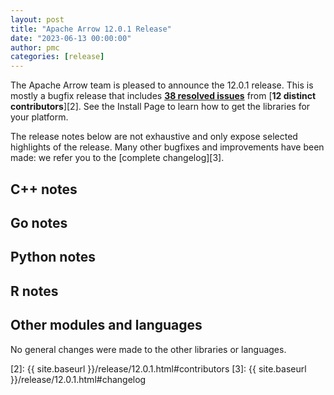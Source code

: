 ```yaml
---
layout: post
title: "Apache Arrow 12.0.1 Release"
date: "2023-06-13 00:00:00"
author: pmc
categories: [release]
---
```

<!--
{% comment %}
Licensed to the Apache Software Foundation (ASF) under one or more
contributor license agreements.  See the NOTICE file distributed with
this work for additional information regarding copyright ownership.
The ASF licenses this file to you under the Apache License, Version 2.0
(the "License"); you may not use this file except in compliance with
the License.  You may obtain a copy of the License at

http://www.apache.org/licenses/LICENSE-2.0

Unless required by applicable law or agreed to in writing, software
distributed under the License is distributed on an "AS IS" BASIS,
WITHOUT WARRANTIES OR CONDITIONS OF ANY KIND, either express or implied.
See the License for the specific language governing permissions and
limitations under the License.
{% endcomment %}
-->


The Apache Arrow team is pleased to announce the 12.0.1 release.
This is mostly a bugfix release that includes [**38 resolved issues**][1]
from [**12 distinct contributors**][2]. See the Install Page to learn how to
get the libraries for your platform.

The release notes below are not exhaustive and only expose selected highlights
of the release. Many other bugfixes and improvements have been made: we refer
you to the [complete changelog][3].

## C++ notes


## Go notes


## Python notes


## R notes


## Other modules and languages

No general changes were made to the other libraries or languages.


[1]: https://github.com/apache/arrow/milestone/54?closed=1
[2]: {{ site.baseurl }}/release/12.0.1.html#contributors
[3]: {{ site.baseurl }}/release/12.0.1.html#changelog
